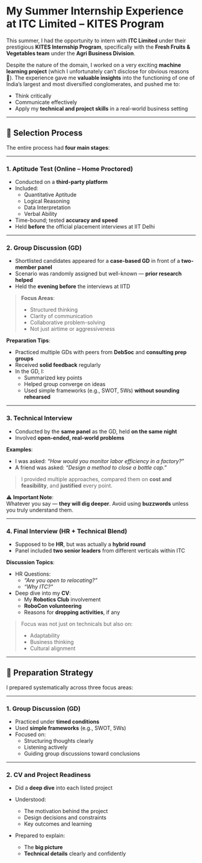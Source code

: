 # My Summer Internship Experience at ITC Limited – KITES Program

This summer, I had the opportunity to intern with **ITC Limited** under their prestigious **KITES Internship Program**, specifically with the **Fresh Fruits & Vegetables team** under the **Agri Business Division**.

Despite the nature of the domain, I worked on a very exciting **machine learning project** (which I unfortunately can’t disclose for obvious reasons 🙂). The experience gave me **valuable insights** into the functioning of one of India’s largest and most diversified conglomerates, and pushed me to:

- Think critically  
- Communicate effectively  
- Apply my **technical and project skills** in a real-world business setting

---

## 📝 Selection Process

The entire process had **four main stages**:

---

### 1. Aptitude Test (Online – Home Proctored)

- Conducted on a **third-party platform**
- Included:
  - Quantitative Aptitude  
  - Logical Reasoning  
  - Data Interpretation  
  - Verbal Ability  
- Time-bound; tested **accuracy and speed**
- Held **before** the official placement interviews at IIT Delhi

---

### 2. Group Discussion (GD)

- Shortlisted candidates appeared for a **case-based GD** in front of a **two-member panel**
- Scenario was randomly assigned but well-known — **prior research helped**
- Held the **evening before** the interviews at IITD

> **Focus Areas**:
> - Structured thinking  
> - Clarity of communication  
> - Collaborative problem-solving  
> - Not just airtime or aggressiveness

**Preparation Tips**:
- Practiced multiple GDs with peers from **DebSoc** and **consulting prep groups**
- Received **solid feedback** regularly
- In the GD, I:
  - Summarized key points  
  - Helped group converge on ideas  
  - Used simple frameworks (e.g., SWOT, 5Ws) **without sounding rehearsed**

---

### 3. Technical Interview

- Conducted by the **same panel** as the GD, held **on the same night**
- Involved **open-ended, real-world problems**

**Examples**:
- I was asked: *“How would you monitor labor efficiency in a factory?”*  
- A friend was asked: *“Design a method to close a bottle cap.”*

> I provided multiple approaches, compared them on **cost and feasibility**, and **justified** every point.

⚠️ **Important Note**:  
Whatever you say — **they will dig deeper**. Avoid using **buzzwords** unless you truly understand them.

---

### 4. Final Interview (HR + Technical Blend)

- Supposed to be **HR**, but was actually a **hybrid round**
- Panel included **two senior leaders** from different verticals within ITC

**Discussion Topics**:
- HR Questions:
  - *“Are you open to relocating?”*
  - *“Why ITC?”*
- Deep dive into my **CV**:
  - My **Robotics Club** involvement  
  - **RoboCon volunteering**
  - Reasons for **dropping activities**, if any

> Focus was not just on technicals but also on:
> - Adaptability  
> - Business thinking  
> - Cultural alignment

---

## 🧠 Preparation Strategy

I prepared systematically across three focus areas:

---

### 1. Group Discussion (GD)

- Practiced under **timed conditions**
- Used **simple frameworks** (e.g., SWOT, 5Ws)
- Focused on:
  - Structuring thoughts clearly  
  - Listening actively  
  - Guiding group discussions toward conclusions

---

### 2. CV and Project Readiness

- Did a **deep dive** into each listed project
- Understood:
  - The motivation behind the project  
  - Design decisions and constraints  
  - Key outcomes and learning

- Prepared to explain:
  - The **big picture**  
  - **Technical details** clearly and confidently

